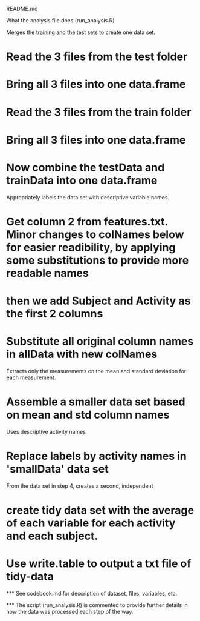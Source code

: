 README.md

What the analysis file does (run_analysis.R)

Merges the training and the test sets to create one data set.
   # Read the 3 files from the test folder
   # Bring all 3 files into one data.frame
   # Read the 3 files from the train folder
   # Bring all 3 files into one data.frame
   # Now combine the testData and trainData into one data.frame

Appropriately labels the data set with descriptive variable names.
   # Get column 2 from features.txt.  Minor changes to colNames below for easier readibility, by applying some substitutions    to provide more readable names

   # then we add Subject and Activity as the first 2 columns
   # Substitute all original column names in allData with new colNames

Extracts only the measurements on the mean and standard deviation for each measurement. 
   # Assemble a smaller data set based on mean and std column names

Uses descriptive activity names
   # Replace labels by activity names in 'smallData' data set

From the data set in step 4, creates a second, independent
   # create tidy data set with the average of each variable for each activity and each subject.
   # Use write.table to output a txt file of tidy-data



*** See codebook.md for description of dataset, files, variables, etc..

*** The script (run_analysis.R) is commented to provide further details in how the data was processed each step of the way.
